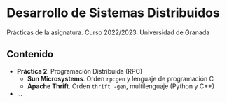 # Desarrollo de Sistemas Distribuidos

Prácticas de la asignatura. Curso 2022/2023. Universidad de Granada

## Contenido

 - **Práctica 2**. Programación Distribuida (RPC)
    - **Sun Microsystems**. Orden `rpcgen` y lenguaje de programación C
    - **Apache Thrift**. Orden `thrift -gen`, multilenguaje (Python y C++)
 - ...
